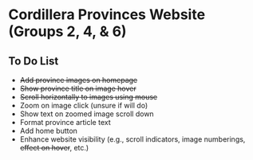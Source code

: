 # Cordillera Provinces Website (Groups 2, 4, & 6)
## To Do List
- ~~Add province images on homepage~~
- ~~Show province title on image hover~~
- ~~Scroll horizontally to images using mouse~~
- Zoom on image click (unsure if will do)
- Show text on zoomed image scroll down
- Format province article text
- Add home button
- Enhance website visibility (e.g., scroll indicators, image numberings, ~~effect on hover~~, etc.)

